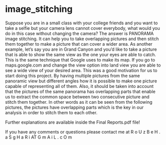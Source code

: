 # image_stitching

Suppose you are in a small class with your college friends and you want to take a selfie but your camera lens cannot cover everybody, what would you do in this case without changing the camera? The answer is PANORAMA image stitching. It can help you to take overlapping pictures and then stitch them together to make a picture that can cover a wider area. As another example, let’s say you are in Grand Canyon and you’d like to take a picture that is able to show the same view as the one your eyes are able to catch. This is the same technique that Google uses to make its map. If you go to maps.google.com and change the view option into land view you are able to see a wide view of your desired area. 
This was a good motivation for us to start doing this project. By having multiple pictures from the same panoramic view but different angles how it is possible to make one picture capable of representing all of them. Also, it should be taken into account that the pictures of the same panorama has overlapping parts that enable us to extract the common space between two consecutive picture and stitch them together. In other words as it can be seen from the following pictures, the pictures have overlapping parts which is the key in our analysis in order to stitch them to each other.

Further explanations are available inside the Final Reports.pdf file!





If you have any comments or questions please contact me at R o U z B e H . a S g H a R i AT G m A i L . c O m
